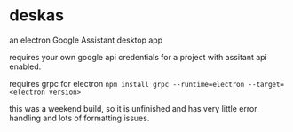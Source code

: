 # deskas
an electron Google Assistant desktop app

requires your own google api credentials for a project with assitant api enabled.

requires grpc for electron ``npm install grpc --runtime=electron --target=<electron version>``

this was a weekend build, so it is unfinished and has very little error handling and lots of formatting issues.
